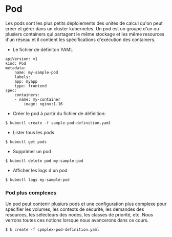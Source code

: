 # Pod
Les pods sont les plus petits déploiements des unités de calcul qu'on peut créer et gérer dans un cluster kubernetes.
Un pod est un groupe d'un ou plusiers containers qui partagent le même stockage et les même resources d'un réseau et il contient les spécifications d'exécution des containers.

- Le fichier de définiton YAML
```
apiVersion: v1
kind: Pod
metadata:
    name: my-sample-pod
    labels:
    app: myapp
    type: frontend
spec:
    containers:
    - name: my-container
        image: nginx:1.16
```
- Créer le pod à partir du fichier de définition:
```
$ kubectl create -f sample-pod-definition.yaml
```
- Lister tous les pods
```
$ kubectl get pods
```
- Supprimer un pod
```
$ kubectl delete pod my-sample-pod
```
- Afficher les logs d'un pod
```
$ kubectl logs my-sample-pod
```

### Pod plus complexes
Un pod peut contenir plusiurs pods et une configuration plus complexe pour spécifier les volumes, les contexts de sécurité, les demandes des resources, les sélecteurs des nodes, les classes de priorité, etc. Nous verrons toutes ces notions lorsque nous avancerons dans ce cours.

```
$ k create -f cpmplex-pod-definition.yaml
```